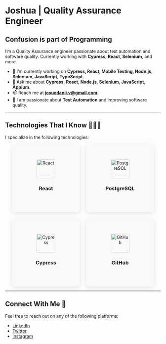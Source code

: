 # Joshua | Quality Assurance Engineer

## Confusion is part of Programming

I’m a Quality Assurance engineer passionate about test automation and software quality. Currently working with **Cypress**, **React**, **Selenium**, and more.

- 🔭 I’m currently working on **Cypress, React, Mobile Testing, Node.js, Selenium, JavaScript, TypeScript**.
- 💬 Ask me about **Cypress**, **React**, **Node.js**, **Selenium**, **JavaScript**, **Appium**.
- 📫 Reach me at **josuedanii.v@gmail.com**.
- 🎯 I am passionate about **Test Automation** and improving software quality.

---

## Technologies That I Know 👨🏻‍💻

I specialize in the following technologies:

<div style="display: flex; flex-wrap: wrap; justify-content: center; gap: 20px;">

  <!-- Frontend Card -->
  <div style="width: 200px; height: 200px; background-color: #f8f9fa; border-radius: 10px; box-shadow: 0px 4px 15px rgba(0, 0, 0, 0.1); text-align: center; padding: 10px; transition: transform 0.3s ease-in-out; display: flex; flex-direction: column; justify-content: center; align-items: center;" 
    onmouseover="this.style.transform='scale(1.05)'" onmouseout="this.style.transform='scale(1)'">
    <img src="https://upload.wikimedia.org/wikipedia/commons/a/a7/React-icon.svg" alt="React" width="60" />
    <h3>React</h3>
  </div>

  <!-- Backend Card -->
  <div style="width: 200px; height: 200px; background-color: #f8f9fa; border-radius: 10px; box-shadow: 0px 4px 15px rgba(0, 0, 0, 0.1); text-align: center; padding: 10px; transition: transform 0.3s ease-in-out; display: flex; flex-direction: column; justify-content: center; align-items: center;" 
    onmouseover="this.style.transform='scale(1.05)'" onmouseout="this.style.transform='scale(1)'">
    <img src="https://upload.wikimedia.org/wikipedia/commons/9/91/Postgresql_elephant.svg" alt="PostgreSQL" width="60" />
    <h3>PostgreSQL</h3>
  </div>

  <!-- Testing Card -->
  <div style="width: 200px; height: 200px; background-color: #f8f9fa; border-radius: 10px; box-shadow: 0px 4px 15px rgba(0, 0, 0, 0.1); text-align: center; padding: 10px; transition: transform 0.3s ease-in-out; display: flex; flex-direction: column; justify-content: center; align-items: center;" 
    onmouseover="this.style.transform='scale(1.05)'" onmouseout="this.style.transform='scale(1)'">
    <img src="https://cypress.io/img/logo/cypress-icon.svg" alt="Cypress" width="60" />
    <h3>Cypress</h3>
  </div>

  <!-- Version Control Card -->
  <div style="width: 200px; height: 200px; background-color: #f8f9fa; border-radius: 10px; box-shadow: 0px 4px 15px rgba(0, 0, 0, 0.1); text-align: center; padding: 10px; transition: transform 0.3s ease-in-out; display: flex; flex-direction: column; justify-content: center; align-items: center;" 
    onmouseover="this.style.transform='scale(1.05)'" onmouseout="this.style.transform='scale(1)'">
    <img src="https://upload.wikimedia.org/wikipedia/commons/6/63/GitHub_Logo_2018.png" alt="GitHub" width="60" />
    <h3>GitHub</h3>
  </div>

</div>

---

## Connect With Me 🤝

Feel free to reach out on any of the following platforms:
- [LinkedIn](https://www.linkedin.com/in/josue-venegas-116608241/)
- [Twitter](https://x.com/Peluchitoxx)
- [Instagram](https://www.instagram.com/josuedanii_v/)